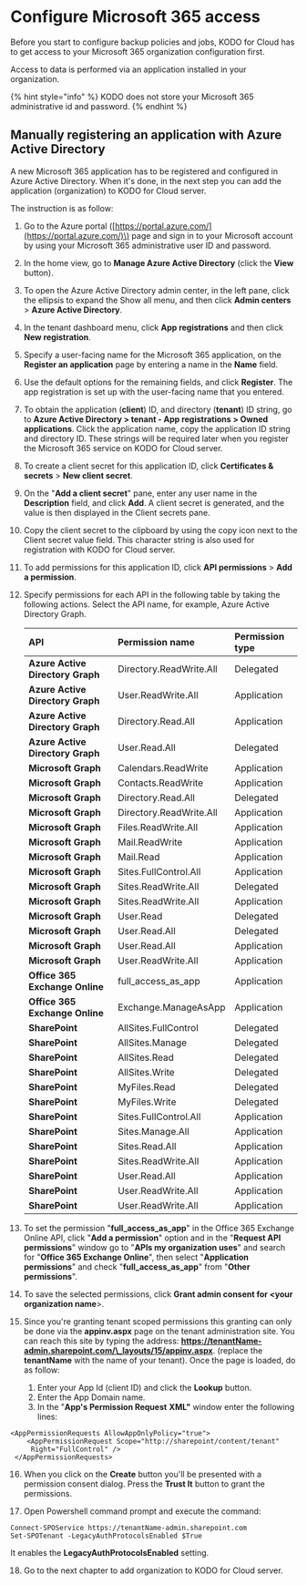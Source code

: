 # Configure Microsoft 365 access

Before you start to configure backup policies and jobs, KODO for Cloud has to get access to your Microsoft 365 organization configuration first.

Access to data is performed via an application installed in your organization.

{% hint style="info" %}
KODO does not store your Microsoft 365 administrative id and password.
{% endhint %}

## Manually registering an application with Azure Active Directory

A new Microsoft 365 application has to be registered and configured in Azure Active Directory. When it's done, in the next step you can add the application \(organization\) to KODO for Cloud server.

The instruction is as follow:

1. Go to the Azure portal \([https://portal.azure.com/](https://portal.azure.com/)\) page and sign in to your Microsoft account by using your Microsoft 365 administrative user ID and password.
2. In the home view, go to **Manage Azure Active Directory** \(click the **View** button\).
3. To open the Azure Active Directory admin center, in the left pane, click the ellipsis to expand the Show all menu, and then click **Admin centers** &gt; **Azure Active Directory**.
4. In the tenant dashboard menu, click **App registrations** and then click **New registration**.
5. Specify a user-facing name for the Microsoft 365 application, on the **Register an application** page by entering a name in the **Name** field.
6. Use the default options for the remaining fields, and click **Register**. The app registration is set up with the user-facing name that you entered.
7. To obtain the application \(**client**\) ID, and directory \(**tenant**\) ID string, go to **Azure Active Directory &gt; tenant - App registrations &gt; Owned applications**. Click the application name, copy the application ID string and directory ID. These strings will be required later when you register the Microsoft 365 service on KODO for Cloud server.
8. To create a client secret for this application ID, click **Certificates & secrets** &gt; **New client secret**.
9. On the "**Add a client secret**" pane, enter any user name in the **Description** field, and click **Add**. A client secret is generated, and the value is then displayed in the Client secrets pane.
10. Copy the client secret to the clipboard by using the copy icon next to the Client secret value field. This character string is also used for registration with KODO for Cloud server.
11. To add permissions for this application ID, click **API permissions** &gt; **Add a permission**.
12. Specify permissions for each API in the following table by taking the following actions. Select the API name, for example, Azure Active Directory Graph.

    | API | Permission name | Permission type |
    | :--- | :--- | :--- |
    | **Azure Active Directory Graph** | Directory.ReadWrite.All | Delegated |
    | **Azure Active Directory Graph** | User.ReadWrite.All | Application |
    | **Azure Active Directory Graph** | Directory.Read.All | Application |
    | **Azure Active Directory Graph** | User.Read.All | Delegated |
    | **Microsoft Graph** | Calendars.ReadWrite | Application |
    | **Microsoft Graph** | Contacts.ReadWrite | Application |
    | **Microsoft Graph** | Directory.Read.All | Delegated |
    | **Microsoft Graph** | Directory.ReadWrite.All | Application |
    | **Microsoft Graph** | Files.ReadWrite.All | Application |
    | **Microsoft Graph** | Mail.ReadWrite | Application |
    | **Microsoft Graph** | Mail.Read | Application |
    | **Microsoft Graph** | Sites.FullControl.All | Application |
    | **Microsoft Graph** | Sites.ReadWrite.All | Delegated |
    | **Microsoft Graph** | Sites.ReadWrite.All | Application |
    | **Microsoft Graph** | User.Read | Delegated |
    | **Microsoft Graph** | User.Read.All | Delegated |
    | **Microsoft Graph** | User.Read.All | Application |
    | **Microsoft Graph** | User.ReadWrite.All | Application |
    | **Office 365 Exchange Online** | full\_access\_as\_app | Application |
    | **Office 365 Exchange Online** | Exchange.ManageAsApp | Application |
    | **SharePoint** | AllSites.FullControl | Delegated |
    | **SharePoint** | AllSites.Manage | Delegated |
    | **SharePoint** | AllSites.Read | Delegated |
    | **SharePoint** | AllSites.Write | Delegated |
    | **SharePoint** | MyFiles.Read | Delegated |
    | **SharePoint** | MyFiles.Write | Delegated |
    | **SharePoint** | Sites.FullControl.All | Application |
    | **SharePoint** | Sites.Manage.All | Application |
    | **SharePoint** | Sites.Read.All | Application |
    | **SharePoint** | Sites.ReadWrite.All | Application |
    | **SharePoint** | User.Read.All | Application |
    | **SharePoint** | User.ReadWrite.All | Application |
    | **SharePoint** | User.ReadWrite.All | Application |

13. To set the permission "**full\_access\_as\_app**" in the Office 365 Exchange Online API, click "**Add a permission**" option and in the "**Request API permissions**" window go to "**APIs my organization uses**" and search for "**Office 365 Exchange Online**", then select "**Application permissions**" and check "**full\_access\_as\_app**" from "**Other permissions**".
14. To save the selected permissions, click **Grant admin consent for &lt;your organization name**&gt;.
15. Since you're granting tenant scoped permissions this granting can only be done via the **appinv.aspx** page on the tenant administration site. You can reach this site by typing the address: **https://tenantName-admin.sharepoint.com/\_layouts/15/appinv.aspx**. \(replace the **tenantName** with the name of your tenant\). Once the page is loaded, do as follow:
    1. Enter your App Id \(client ID\) and click the **Lookup** button.
    2. Enter the App Domain name. 
    3. In the "**App's Permission Request** **XML"** window enter the following lines: 

```text
<AppPermissionRequests AllowAppOnlyPolicy="true">
    <AppPermissionRequest Scope="http://sharepoint/content/tenant" 
     Right="FullControl" />
 </AppPermissionRequests>

```

16. When you click on the **Create** button you'll be presented with a permission consent dialog. Press the **Trust It** button to grant the permissions.

17. Open Powershell command prompt and execute the command: 

```text
Connect-SPOService https://tenantName-admin.sharepoint.com
Set-SPOTenant -LegacyAuthProtocolsEnabled $True
```

It enables the **LegacyAuthProtocolsEnabled** setting. 

18. Go to the next chapter to add organization to KODO for Cloud server.


